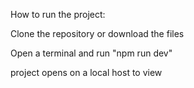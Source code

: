 How to run the project:

Clone the repository or download the files

Open a terminal and run "npm run dev"

project opens on a local host to view

